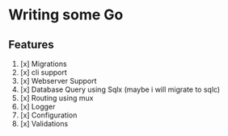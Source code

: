 # Writing some Go

## Features

1. [x] Migrations
2. [x] cli support
3. [x] Webserver Support
4. [x] Database Query using Sqlx (maybe i will migrate to sqlc)
5. [x] Routing using mux
6. [x] Logger
7. [x] Configuration
8. [x] Validations
